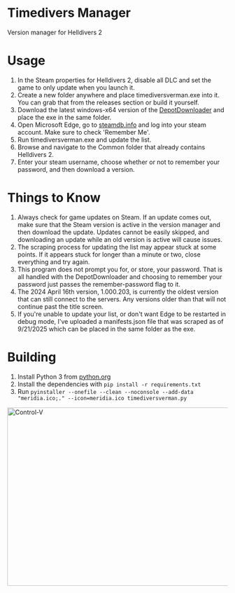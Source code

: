 # Timedivers Manager
Version manager for Helldivers 2

# Usage
1. In the Steam properties for Helldivers 2, disable all DLC and set the game to only update when you launch it.
2. Create a new folder anywhere and place timediversverman.exe into it. You can grab that from the releases section or build it yourself.
3. Download the latest windows-x64 version of the [DepotDownloader](https://github.com/SteamRE/DepotDownloader/releases) and place the exe in the same folder.
4. Open Microsoft Edge, go to [steamdb.info](https://steamdb.info) and log into your steam account. Make sure to check 'Remember Me'.
5. Run timediversverman.exe and update the list.
6. Browse and navigate to the Common folder that already contains Helldivers 2.
7. Enter your steam username, choose whether or not to remember your password, and then download a version.

# Things to Know
1. Always check for game updates on Steam. If an update comes out, make sure that the Steam version is active in the version manager and then download the update. Updates cannot be easily skipped, and downloading an update while an old version is active will cause issues.
2. The scraping process for updating the list may appear stuck at some points. If it appears stuck for longer than a minute or two, close everything and try again.
3. This program does not prompt you for, or store, your password. That is all handled with the DepotDownloader and choosing to remember your password just passes the remember-password flag to it.
4. The 2024 April 16th version, 1.000.203, is currently the oldest version that can still connect to the servers. Any versions older than that will not continue past the title screen.
5. If you're unable to update your list, or don't want Edge to be restarted in debug mode, I've uploaded a manifests.json file that was scraped as of 9/21/2025 which can be placed in the same folder as the exe.

# Building
1. Install Python 3 from [python.org](https://python.org)
2. Install the dependencies with `pip install -r requirements.txt`
3. Run `pyinstaller --onefile --clean --noconsole --add-data "meridia.ico;." --icon=meridia.ico timediversverman.py`

<img width="525" height="407" alt="Control-V" src="https://i.imgur.com/pyFDqow.png"/>
